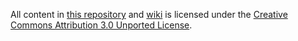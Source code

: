 All content in [this repository]() and [wiki]() is licensed under the [Creative Commons Attribution 3.0 Unported License](http://creativecommons.org/licenses/by/3.0/).
